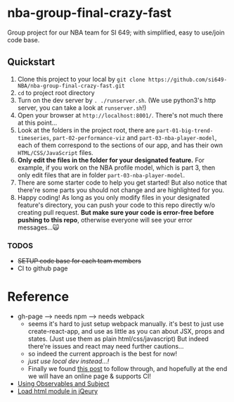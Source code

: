 # nba-group-final-crazy-fast
Group project for our NBA team for SI 649; with simplified, easy to use/join code base.

## Quickstart

1. Clone this project to your local by `git clone https://github.com/si649-NBA/nba-group-final-crazy-fast.git`
1. `cd` to project root directory
1. Turn on the dev server by `. ./runserver.sh`. (We use python3's http server, you can take a look at `runserver.sh`!)
1. Open your browser at `http://localhost:8001/`. There's not much there at this point...
1. Look at the folders in the project root, there are `part-01-big-trend-timeseries`, `part-02-performance-viz` and `part-03-nba-player-model`, each of them correspond to the sections of our app, and has their own `HTML/CSS/JavaScript` files. 
1. **Only edit the files in the folder for your designated feature.** For example, if you work on the NBA profile model, which is part 3, then only edit files that are in folder `part-03-nba-player-model`.
1. There are some starter code to help you get started! But also notice that there're some parts you should not change and are highlighted for you.
1. Happy coding! As long as you only modify files in your designated feature's directory, you can push your code to this repo directly w/o creating pull request. **But make sure your code is error-free before pushing to this repo**, otherwise everyone will see your error messages...🙀

### TODOS

- ~~SETUP code base for each team members~~
- CI to github page

# Reference

- gh-page --> needs npm --> needs webpack
  - seems it's hard to just setup webpack manually. it's best to just use create-react-app, and use as little as you can about JSX, props and states. (Just use them as plain html/css/javascript) But indeed there're issues and react may need further cautions...
  - so indeed the current approach is the best for now!
  - *just use local dev instead...!*
  - Finally we found [this post](https://medium.com/superhighfives/deploying-to-github-pages-with-gulp-c06efc527de8) to follow through, and hopefully at the end we will have an online page & supports CI!
- [Using Observables and Subject](https://stackoverflow.com/questions/36814995/rxjs-multiple-subscriptions-to-observable)
- [Load html module in jQeury](http://api.jquery.com/load/)